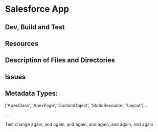 # Salesforce App

## Dev, Build and Test

## Resources

## Description of Files and Directories

## Issues

## Metadata Types:

['ApexClass', 'ApexPage', 'CustomObject', 'StaticResource', 'Layout']...

...

Test change again, and again, and again, and again, and again, and again